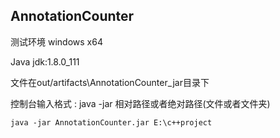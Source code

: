 ## AnnotationCounter

测试环境 windows x64

Java		jdk:1.8.0_111

文件在out/artifacts\AnnotationCounter_jar目录下

控制台输入格式 : java -jar 相对路径或者绝对路径(文件或者文件夹)

```
java -jar AnnotationCounter.jar E:\c++project
```


